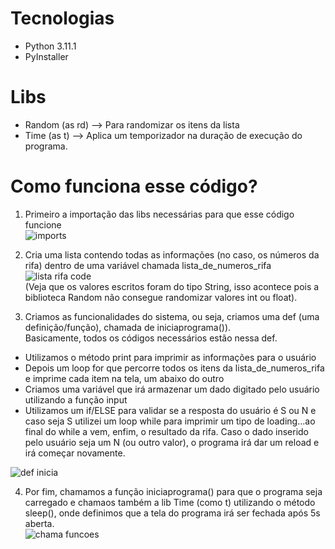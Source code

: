 # Tecnologias

* Python 3.11.1
* PyInstaller

# Libs

* Random (as rd) --> Para randomizar os itens da lista
* Time (as t) --> Aplica um temporizador na duração de execução do programa.

# Como funciona esse código?

1. Primeiro a importação das libs necessárias para que esse código funcione <br>
![imports](https://user-images.githubusercontent.com/68880880/209251550-7e32bac5-693c-4f2c-8d45-9440208f9399.png)

2. Cria uma lista contendo todas as informações (no caso, os números da rifa) dentro de uma variável chamada  lista_de_numeros_rifa <br>
![lista rifa code](https://user-images.githubusercontent.com/68880880/209251805-90b8a523-c270-4f99-81f4-673ae2ed25dc.png) <br>
(Veja que os valores escritos foram do tipo String, isso acontece pois a biblioteca Random não consegue randomizar valores int ou float).

3. Criamos as funcionalidades do sistema, ou seja, criamos uma def (uma definição/função), chamada de iniciaprograma()). <br>
Basicamente, todos os códigos necessários estão nessa def.

* Utilizamos o método print para imprimir as informações para o usuário
* Depois um loop for que percorre todos os itens da lista_de_numeros_rifa e imprime cada item na tela, um abaixo do outro
* Criamos uma variável que irá armazenar um dado digitado pelo usuário utilizando a função input
* Utilizamos um if/ELSE para validar se a resposta do usuário é S ou N e caso seja S utilizei um loop while para imprimir um tipo de loading...ao final do 
while a vem, enfim, o resultado da rifa. Caso o dado inserido pelo usuário seja um N (ou outro valor), o programa irá dar um reload e irá começar novamente.

![def inicia](https://user-images.githubusercontent.com/68880880/209252924-6d0ac5e2-18cb-4a17-b5a3-d4e0be6f64ce.png)


4. Por fim, chamamos a função iniciaprograma() para que o programa seja carregado e chamaos também a lib Time (como t) utilizando o método sleep(), onde definimos que 
a tela do programa irá ser fechada após 5s aberta. <br>
![chama funcoes](https://user-images.githubusercontent.com/68880880/209252984-b20a019d-bbd8-4b67-a9c5-5bab35f382ac.png)

